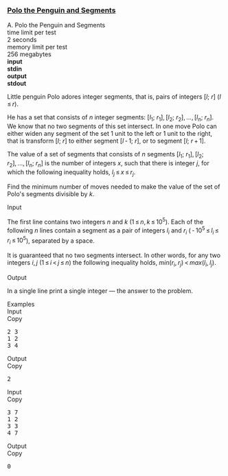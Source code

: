 <h3><a href="https://codeforces.com/contest/289/problem/A" target="_blank" rel="noopener noreferrer">Polo the Penguin and Segments </a></h3>

<div class="header"><div class="title">A. Polo the Penguin and Segments </div><div class="time-limit"><div class="property-title">time limit per test</div>2 seconds</div><div class="memory-limit"><div class="property-title">memory limit per test</div>256 megabytes</div><div class="input-file input-standard" style="font-weight: bold"><div class="property-title">input</div>stdin</div><div class="output-file output-standard" style="font-weight: bold"><div class="property-title">output</div>stdout</div></div><div><p>Little penguin Polo adores integer segments, that is, pairs of integers <span class="tex-span">[<i>l</i>; <i>r</i>]</span> <span class="tex-span">(<i>l</i> ≤ <i>r</i>)</span>. </p><p>He has a set that consists of <span class="tex-span"><i>n</i></span> integer segments: <span class="tex-span">[<i>l</i><sub class="lower-index">1</sub>; <i>r</i><sub class="lower-index">1</sub>], [<i>l</i><sub class="lower-index">2</sub>; <i>r</i><sub class="lower-index">2</sub>], ..., [<i>l</i><sub class="lower-index"><i>n</i></sub>; <i>r</i><sub class="lower-index"><i>n</i></sub>]</span>. We know that no two segments of this set intersect. In one move Polo can either widen any segment of the set 1 unit to the left or 1 unit to the right, that is transform <span class="tex-span">[<i>l</i>; <i>r</i>]</span> to either segment <span class="tex-span">[<i>l</i> - 1; <i>r</i>]</span>, or to segment <span class="tex-span">[<i>l</i>; <i>r</i> + 1]</span>.</p><p>The <span class="tex-font-style-it">value</span> of a set of segments that consists of <span class="tex-span"><i>n</i></span> segments <span class="tex-span">[<i>l</i><sub class="lower-index">1</sub>; <i>r</i><sub class="lower-index">1</sub>], [<i>l</i><sub class="lower-index">2</sub>; <i>r</i><sub class="lower-index">2</sub>], ..., [<i>l</i><sub class="lower-index"><i>n</i></sub>; <i>r</i><sub class="lower-index"><i>n</i></sub>]</span> is the number of integers <span class="tex-span"><i>x</i></span>, such that there is integer <span class="tex-span"><i>j</i></span>, for which the following inequality holds, <span class="tex-span"><i>l</i><sub class="lower-index"><i>j</i></sub> ≤ <i>x</i> ≤ <i>r</i><sub class="lower-index"><i>j</i></sub></span>.</p><p>Find the minimum number of moves needed to make the value of the set of Polo's segments divisible by <span class="tex-span"><i>k</i></span>.</p></div><div class="input-specification"><div class="section-title">Input</div><p>The first line contains two integers <span class="tex-span"><i>n</i></span> and <span class="tex-span"><i>k</i></span> (<span class="tex-span">1 ≤ <i>n</i>, <i>k</i> ≤ 10<sup class="upper-index">5</sup></span>). Each of the following <span class="tex-span"><i>n</i></span> lines contain a segment as a pair of integers <span class="tex-span"><i>l</i><sub class="lower-index"><i>i</i></sub></span> and <span class="tex-span"><i>r</i><sub class="lower-index"><i>i</i></sub></span> (<span class="tex-span"> - 10<sup class="upper-index">5</sup> ≤ <i>l</i><sub class="lower-index"><i>i</i></sub> ≤ <i>r</i><sub class="lower-index"><i>i</i></sub> ≤ 10<sup class="upper-index">5</sup></span>), separated by a space.</p><p>It is guaranteed that no two segments intersect. In other words, for any two integers <span class="tex-span"><i>i</i>, <i>j</i></span> <span class="tex-span">(1 ≤ <i>i</i> < <i>j</i> ≤ <i>n</i>)</span> the following inequality holds, <span class="tex-span"><i>min</i>(<i>r</i><sub class="lower-index"><i>i</i></sub>, <i>r</i><sub class="lower-index"><i>j</i></sub>) < <i>max</i>(<i>l</i><sub class="lower-index"><i>i</i></sub>, <i>l</i><sub class="lower-index"><i>j</i></sub>)</span>.</p></div><div class="output-specification"><div class="section-title">Output</div><p>In a single line print a single integer — the answer to the problem.</p></div><div class="sample-tests"><div class="section-title">Examples</div><div class="sample-test"><div class="input"><div class="title">Input<div title="Copy" data-clipboard-target="#id0041868747007510276" id="id009138339245370187" class="input-output-copier">Copy</div></div><pre id="id0041868747007510276">2 3<br>1 2<br>3 4<br></pre></div><div class="output"><div class="title">Output<div title="Copy" data-clipboard-target="#id007428043172516401" id="id00851547903450932" class="input-output-copier">Copy</div></div><pre id="id007428043172516401">2<br></pre></div><div class="input"><div class="title">Input<div title="Copy" data-clipboard-target="#id003047733501643173" id="id003360444018578699" class="input-output-copier">Copy</div></div><pre id="id003047733501643173">3 7<br>1 2<br>3 3<br>4 7<br></pre></div><div class="output"><div class="title">Output<div title="Copy" data-clipboard-target="#id005927911474200644" id="id008302172521641071" class="input-output-copier">Copy</div></div><pre id="id005927911474200644">0<br></pre></div></div></div>